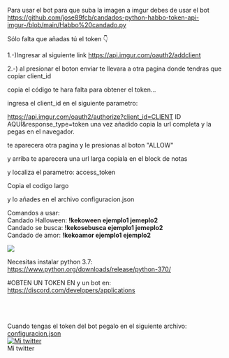 Para usar el bot para que suba la imagen a imgur debes de usar el bot https://github.com/jose89fcb/candados-python-habbo-token-api-imgur-/blob/main/Habbo%20candado.py

Sólo falta que añadas tú el token 👇

1.-)Ingresar al siguiente link https://api.imgur.com/oauth2/addclient

2.-) al presionar el boton enviar te llevara a otra pagina donde tendras que copiar client_id

copia el código te hara falta para obtener el token...

ingresa el client_id en el siguiente parametro:

https://api.imgur.com/oauth2/authorize?client_id=CLIENT ID AQUÍ&response_type=token una vez añadido copia la url completa y la pegas en el navegador.

te aparecera otra pagina y le presionas al boton "ALLOW"

y arriba te aparecera una url larga copiala en el block de notas

y localiza el parametro: access_token

Copia el codigo largo

y lo añades en el archivo configuracion.json
<br>




Comandos a usar:
<br>
Candado Halloween: <b>!kekoween ejemplo1 jemeplo2</b>
<br>
Candado se busca: <b>!kekosebusca ejemplo1 jemeplo2</b>
<br>
Candado de amor: <b>!kekoamor ejemplo1 ejemplo2</b>


<img src="https://i.imgur.com/qrFL1Fk.png">


Necesitas instalar python 3.7: https://www.python.org/downloads/release/python-370/

#OBTEN UN TOKEN EN y un bot en: https://discord.com/developers/applications


<br>
<br>
<br>
Cuando tengas el token del bot pegalo en el siguiente archivo:
<a href="https://github.com/jose89fcb/candados-python-habbo/blob/main/configuracion.json">configuracion.json</a>
<br>
<a title="Mi twitter" href="https://twitter.com/jose89fcb"><img src="https://i.imgur.com/QCHCEon.png" alt="Mi twitter" /></a>
<br>
Mi twitter
